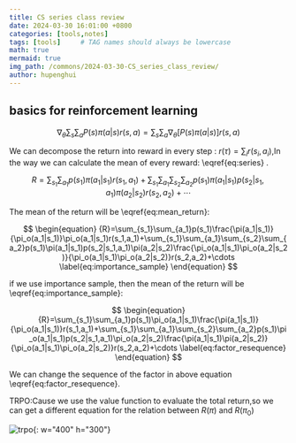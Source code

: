 ```yaml
---
title: CS series class review
date: 2024-03-30 16:01:00 +0800
categories: [tools,notes]
tags: [tools]     # TAG names should always be lowercase
math: true
mermaid: true
img_path: /commons/2024-03-30-CS_series_class_review/
author: hupenghui
---
```


## basics for reinforcement learning

$$
\begin{equation}
  \nabla_{\theta}\sum_{s}\sum_{a}P(s)\pi(a|s)r(s,a)=\sum_{s}\sum_{a}\nabla_{\theta}[P(s)\pi(a|s)]r(s,a)
  \label{eq:series}
\end{equation}
$$

We can decompose the return into reward in every step : $r(\tau)=\sum_{i} r(s_i,a_i)$,In the way we can calculate the mean of every reward: \eqref{eq:series} .

$$
\begin{equation}
  {R}=\sum_{s_1}\sum_{a_1}p(s_1)\pi(a_1|s_1)r(s_1,a_1)+\sum_{s_1}\sum_{a_1}\sum_{s_2}\sum_{a_2}p(s_1)\pi(a_1|s_1)p(s_2|s_1,a_1)\pi(a_2|s_2)r(s_2,a_2)+\cdots
  \label{eq:mean_return}
\end{equation}
$$

The mean of the return will be \eqref{eq:mean_return}:

$$
\begin{equation}
  {R}=\sum_{s_1}\sum_{a_1}p(s_1)\frac{\pi(a_1|s_1)}{\pi_o(a_1|s_1)}\pi_o(a_1|s_1)r(s_1,a_1)+\sum_{s_1}\sum_{a_1}\sum_{s_2}\sum_{a_2}p(s_1)\pi(a_1|s_1)p(s_2|s_1,a_1)\pi(a_2|s_2)\frac{\pi_o(a_1|s_1)\pi_o(a_2|s_2)}{\pi_o(a_1|s_1)\pi_o(a_2|s_2)}r(s_2,a_2)+\cdots
  \label{eq:importance_sample}
\end{equation}
$$

if we use importance sample, then the mean of the return will be \eqref{eq:importance_sample}:

$$
\begin{equation}
  {R}=\sum_{s_1}\sum_{a_1}p(s_1)\pi_o(a_1|s_1)\frac{\pi(a_1|s_1)}{\pi_o(a_1|s_1)}r(s_1,a_1)+\sum_{s_1}\sum_{a_1}\sum_{s_2}\sum_{a_2}p(s_1)\pi_o(a_1|s_1)p(s_2|s_1,a_1)\pi_o(a_2|s_2)\frac{\pi(a_1|s_1)\pi(a_2|s_2)}{\pi_o(a_1|s_1)\pi_o(a_2|s_2)}r(s_2,a_2)+\cdots
  \label{eq:factor_resequence}
\end{equation}
$$

We can change the sequence of the factor in above equation \eqref{eq:factor_resequence}.

TRPO:Cause we use the value function to evaluate the total return,so we can get a different equation for the relation between $R(\pi)$ and $R(\pi_0)$

![trpo](trpo1.png){: w="400" h="300"}
